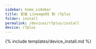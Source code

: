 ```yaml
---
sidebar: home_sidebar
title: 安装 LineageOS 到 r7plus
folder: install
permalink: /devices/r7plus/install
device: r7plus
---
```

{% include templates/device_install.md %}
